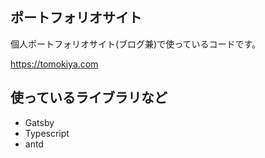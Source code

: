## ポートフォリオサイト
個人ポートフォリオサイト(ブログ兼)で使っているコードです。

https://tomokiya.com

## 使っているライブラリなど
- Gatsby
- Typescript
- antd